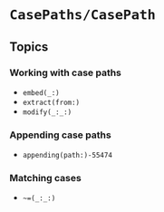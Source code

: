 # ``CasePaths/CasePath``

## Topics

### Working with case paths

- ``embed(_:)``
- ``extract(from:)``
- ``modify(_:_:)``

### Appending case paths

- ``appending(path:)-55474``

### Matching cases

- ``~=(_:_:)``
